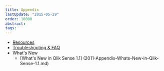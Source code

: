 ```yaml
---
title: Appendix
lastUpdate: "2015-05-29"
order: 10000
abstract:
tags:
---
```



* [Resources](1001-Appendix-Resources.md)
* [Troubleshooting & FAQ](1002-Troubleshooting-FAQ.md)
* What's New
	* [What's New in Qlik Sense 1.1] (2011-Appendix-Whats-New-in-Qlik-Sense-1.1.md)
